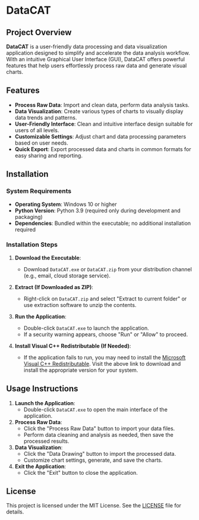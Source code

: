# DataCAT

## Project Overview

**DataCAT** is a user-friendly data processing and data visualization application designed to simplify and accelerate the data analysis workflow. With an intuitive Graphical User Interface (GUI), DataCAT offers powerful features that help users effortlessly process raw data and generate visual charts.

## Features

- **Process Raw Data**: Import and clean data, perform data analysis tasks.
- **Data Visualization**: Create various types of charts to visually display data trends and patterns.
- **User-Friendly Interface**: Clean and intuitive interface design suitable for users of all levels.
- **Customizable Settings**: Adjust chart and data processing parameters based on user needs.
- **Quick Export**: Export processed data and charts in common formats for easy sharing and reporting.

## Installation

### System Requirements

- **Operating System**: Windows 10 or higher
- **Python Version**: Python 3.9 (required only during development and packaging)
- **Dependencies**: Bundled within the executable; no additional installation required

### Installation Steps

1. **Download the Executable**:
   - Download `DataCAT.exe` or `DataCAT.zip` from your distribution channel (e.g., email, cloud storage service).

2. **Extract (If Downloaded as ZIP)**:
   - Right-click on `DataCAT.zip` and select "Extract to current folder" or use extraction software to unzip the contents.

3. **Run the Application**:
   - Double-click `DataCAT.exe` to launch the application.
   - If a security warning appears, choose "Run" or "Allow" to proceed.

4. **Install Visual C++ Redistributable (If Needed)**:
   - If the application fails to run, you may need to install the [Microsoft Visual C++ Redistributable](https://support.microsoft.com/en-us/help/2977003/the-latest-supported-visual-c-downloads). Visit the above link to download and install the appropriate version for your system.

## Usage Instructions

1. **Launch the Application**:
   - Double-click `DataCAT.exe` to open the main interface of the application.
2. **Process Raw Data**:
   - Click the "Process Raw Data" button to import your data files.
   - Perform data cleaning and analysis as needed, then save the processed results.
3. **Data Visualization**:
   - Click the "Data Drawing" button to import the processed data.
   - Customize chart settings, generate, and save the charts.
4. **Exit the Application**:
   - Click the "Exit" button to close the application.

## License

This project is licensed under the MIT License. See the [LICENSE](LICENSE) file for details.
